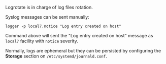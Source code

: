 Logrotate is in charge of log files rotation.

Syslog messages can be sent manually:

```
logger -p local7.notice "Log entry created on host"
```

Command above will sent the "Log entry created on host" message as `local7` facility with `notice` severity.

Normally, logs are ephemeral but they can be persisted by configuring the **Storage** section on `/etc/systemd/journald.conf`.